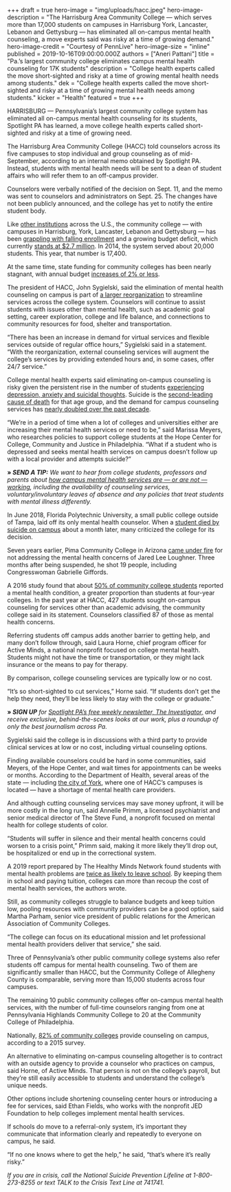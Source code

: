 +++
draft = true
hero-image = "img/uploads/hacc.jpeg"
hero-image-description = "The Harrisburg Area Community College — which serves more than 17,000 students on campuses in Harrisburg York, Lancaster, Lebanon and Gettysburg — has eliminated all on-campus mental health counseling, a move experts said was risky at a time of growing demand."
hero-image-credit = "Courtesy of PennLive"
hero-image-size = "inline"
published = 2019-10-16T09:00:00.000Z
authors = ["Aneri Pattani"]
title = "Pa.’s largest community college eliminates campus mental health counseling for 17K students"
description = "College health experts called the move short-sighted and risky at a time of growing mental health needs among students."
dek = "College health experts called the move short-sighted and risky at a time of growing mental health needs among students."
kicker = "Health"
featured = true
+++

HARRISBURG — Pennsylvania’s largest community college system has eliminated all on-campus mental health counseling for its students, Spotlight PA has learned, a move college health experts called short-sighted and risky at a time of growing need.

The Harrisburg Area Community College (HACC) told counselors across its five campuses to stop individual and group counseling as of mid-September, according to an internal memo obtained by Spotlight PA. Instead, students with mental health needs will be sent to a dean of student affairs who will refer them to an off-campus provider.

Counselors were verbally notified of the decision on Sept. 11, and the memo was sent to counselors and administrators on Sept. 25. The changes have not been publicly announced, and the college has yet to notify the entire student body.

Like [other institutions](https://www.inquirer.com/education/college-enrollment-student-bucknell-muhlenberg-ursinus-dickinson-20190930.html) across the U.S., the community college — with campuses in Harrisburg, York, Lancaster, Lebanon and Gettysburg — has been [grappling with falling enrollment](https://www.hacc.edu/AboutHACC/InstitutionalEffectiveness/InstitutionalResearch/Enrollment.cfm) and a growing budget deficit, which currently [stands at $2.7 million](https://www.hacc.edu/AboutHACC/CollegeFactSheet/index.cfm). In 2014, the system served about 20,000 students. This year, that number is 17,400.

At the same time, state funding for community colleges has been nearly stagnant, with annual budget [increases of 2% or less](https://www.budget.pa.gov/PublicationsAndReports/CommonwealthBudget/Documents/2019-20%20Enacted%20Budget/2019-20%20Web%20Track%20-%20ENACTED.pdf).

The president of HACC, John Sygielski, said the elimination of mental health counseling on campus is part of [a larger reorganization](https://www.hacc.edu/AboutHACC/2019-22StrategicPlan/index.cfm) to streamline services across the college system. Counselors will continue to assist students with issues other than mental health, such as academic goal setting, career exploration, college and life balance, and connections to community resources for food, shelter and transportation.

“There has been an increase in demand for virtual services and flexible services outside of regular office hours,” Sygielski said in a statement. “With the reorganization, external counseling services will augment the college’s services by providing extended hours and, in some cases, offer 24/7 service.”

College mental health experts said eliminating on-campus counseling is risky given the persistent rise in the number of students [experiencing depression, anxiety and suicidal thoughts](https://sites.psu.edu/ccmh/files/2019/01/2018-Annual-Report-1.30.19-ziytkb.pdf). Suicide is the [second-leading cause of death](https://www.cdc.gov/injury/images/lc-charts/leading_causes_of_death_by_age_group_2017_1100w850h.jpg) for that age group, and the demand for campus counseling services has [nearly doubled over the past decade](https://ps.psychiatryonline.org/doi/10.1176/appi.ps.201800332).

“We’re in a period of time when a lot of colleges and universities either are increasing their mental health services or need to be,” said Marissa Meyers, who researches policies to support college students at the Hope Center for College, Community and Justice in Philadelphia. “What if a student who is depressed and seeks mental health services on campus doesn’t follow up with a local provider and attempts suicide?”

**» _SEND A TIP:_** _We want to hear from college students, professors and parents about_ [_how campus mental health services are — or are not — working_](https://www.spotlightpa.org/tips)_, including the_  _availability of counseling services,_  _voluntary/involuntary leaves of absence_  _and any policies that treat students with mental illness differently._

In June 2018, Florida Polytechnic University, a small public college outside of Tampa, laid off its only mental health counselor. When a [student died by suicide on campus](https://www.tampabay.com/news/education/k12/At-Florida-Poly-a-student-suicide-and-a-question-Could-it-have-been-prevented-_170583324/) about a month later, many criticized the college for its decision.

Seven years earlier, Pima Community College in Arizona [came under fire](https://www.nytimes.com/2011/01/14/us/14college.html) for not addressing the mental health concerns of Jared Lee Loughner. Three months after being suspended, he shot 19 people, including Congresswoman Gabrielle Giffords.

A 2016 study found that about [50% of community college students](https://hope4college.com/wp-content/uploads/2018/09/Wisconsin_HOPE_Lab-Too_Distressed_To_Learn.pdf) reported a mental health condition, a greater proportion than students at four-year colleges. In the past year at HACC, 427 students sought on-campus counseling for services other than academic advising, the community college said in its statement. Counselors classified 87 of those as mental health concerns.

Referring students off campus adds another barrier to getting help, and many don’t follow through, said Laura Horne, chief program officer for Active Minds, a national nonprofit focused on college mental health. Students might not have the time or transportation, or they might lack insurance or the  means to pay for therapy.

By comparison, college counseling services are typically low or no cost.

“It’s so short-sighted to cut services,” Horne said. “If students don’t get the help they need, they’ll be less likely to stay with the college or graduate.”

**» _SIGN UP_** _for_ [_Spotlight PA’s free weekly newsletter, The Investigator,_](https://www.spotlightpa.org/) _and receive exclusive, behind-the-scenes looks at our work, plus a roundup of only the best journalism across Pa._

Sygielski said the college is in discussions with a third party to provide clinical services at low or no cost, including virtual counseling options.

Finding available counselors could be hard in some communities, said Meyers, of the Hope Center, and wait times for appointments can be weeks or months. According to the Department of Health, several areas of the state — including [the city of York](https://www.health.pa.gov/topics/Documents/Health%20Planning/Designated%20Mental%20Health%20HPSAs%20List.pdf), where one of HACC’s campuses is located — have a shortage of mental health care providers.

And although cutting counseling services may save money upfront, it will be more costly in the long run, said Annelle Primm, a licensed psychiatrist and senior medical director of The Steve Fund, a nonprofit focused on mental health for college students of color.

“Students will suffer in silence and their mental health concerns could worsen to a crisis point,” Primm said, making it more likely they’ll drop out, be hospitalized or end up in the correctional system.

A 2019 report prepared by The Healthy Minds Network found students with mental health problems are [twice as likely to leave school](https://www.acenet.edu/Documents/Investing-in-Student-Mental-Health.pdf). By keeping them in school and paying tuition, colleges can more than recoup the cost of mental health services, the authors wrote.

Still, as community colleges struggle to balance budgets and keep tuition low, pooling resources with community providers can be a good option, said Martha Parham, senior vice president of public relations for the American Association of Community Colleges.

“The college can focus on its educational mission and let professional mental health providers deliver that service,” she said.

Three of Pennsylvania’s other public community college systems also refer students off campus for mental health counseling. Two of them are significantly smaller than HACC, but the Community College of Allegheny County is comparable, serving more than 15,000 students across four campuses.

The remaining 10 public community colleges offer on-campus mental health services, with the number of full-time counselors ranging from one at Pennsylvania Highlands Community College to 20 at the Community College of Philadelphia.

Nationally, [82% of community colleges](http://www.collegecounseling.org/resources/Documents/ACCA-Community-College-Survey-2014-15-Final.pdf) provide counseling on campus, according to a 2015 survey.

An alternative to eliminating on-campus counseling altogether is to contract with an outside agency to provide a counselor who practices on campus, said Horne, of Active Minds. That person is not on the college’s payroll, but they’re still easily accessible to students and understand the college’s unique needs.

Other options include shortening counseling center hours or introducing a fee for services, said Ethan Fields, who works with the nonprofit JED Foundation to help colleges implement mental health services.

If schools do move to a referral-only system, it’s important they communicate that information clearly and repeatedly to everyone on campus, he said.

“If no one knows where to get the help,” he said, “that’s where it’s really risky.”

_If you are in crisis, call the National Suicide Prevention Lifeline at 1-800-273-8255 or text TALK to the Crisis Text Line at 741741._

